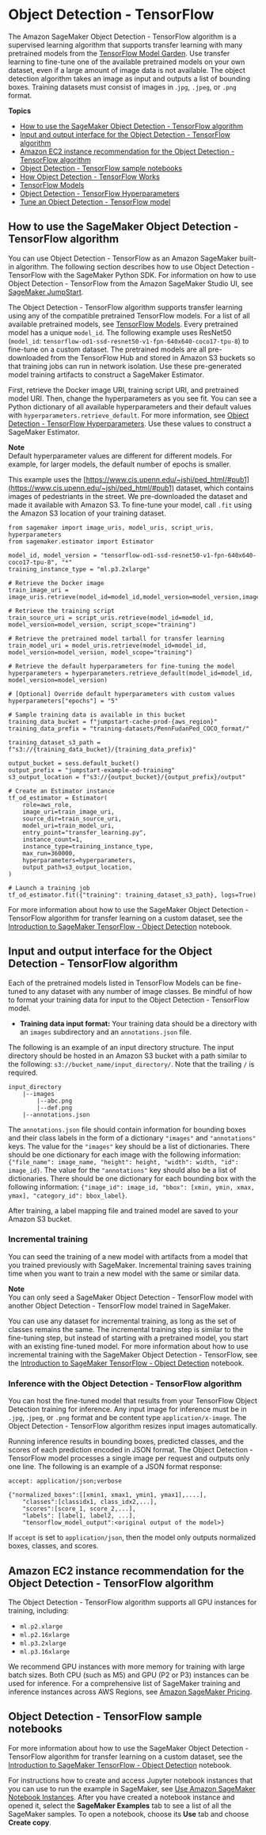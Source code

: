 # Object Detection \- TensorFlow<a name="object-detection-tensorflow"></a>

The Amazon SageMaker Object Detection \- TensorFlow algorithm is a supervised learning algorithm that supports transfer learning with many pretrained models from the [TensorFlow Model Garden](https://github.com/tensorflow/models)\. Use transfer learning to fine\-tune one of the available pretrained models on your own dataset, even if a large amount of image data is not available\. The object detection algorithm takes an image as input and outputs a list of bounding boxes\. Training datasets must consist of images in \.`jpg`, `.jpeg`, or `.png` format\.

**Topics**
+ [How to use the SageMaker Object Detection \- TensorFlow algorithm](#object-detection-tensorflow-how-to-use)
+ [Input and output interface for the Object Detection \- TensorFlow algorithm](#object-detection-tensorflow-inputoutput)
+ [Amazon EC2 instance recommendation for the Object Detection \- TensorFlow algorithm](#object-detection-tensorflow-instances)
+ [Object Detection \- TensorFlow sample notebooks](#object-detection-tensorflow-sample-notebooks)
+ [How Object Detection \- TensorFlow Works](object-detection-tensorflow-HowItWorks.md)
+ [TensorFlow Models](object-detection-tensorflow-Models.md)
+ [Object Detection \- TensorFlow Hyperparameters](object-detection-tensorflow-Hyperparameter.md)
+ [Tune an Object Detection \- TensorFlow model](object-detection-tensorflow-tuning.md)

## How to use the SageMaker Object Detection \- TensorFlow algorithm<a name="object-detection-tensorflow-how-to-use"></a>

You can use Object Detection \- TensorFlow as an Amazon SageMaker built\-in algorithm\. The following section describes how to use Object Detection \- TensorFlow with the SageMaker Python SDK\. For information on how to use Object Detection \- TensorFlow from the Amazon SageMaker Studio UI, see [SageMaker JumpStart](studio-jumpstart.md)\.

The Object Detection \- TensorFlow algorithm supports transfer learning using any of the compatible pretrained TensorFlow models\. For a list of all available pretrained models, see [TensorFlow Models](object-detection-tensorflow-Models.md)\. Every pretrained model has a unique `model_id`\. The following example uses ResNet50 \(`model_id`: `tensorflow-od1-ssd-resnet50-v1-fpn-640x640-coco17-tpu-8`\) to fine\-tune on a custom dataset\. The pretrained models are all pre\-downloaded from the TensorFlow Hub and stored in Amazon S3 buckets so that training jobs can run in network isolation\. Use these pre\-generated model training artifacts to construct a SageMaker Estimator\.

First, retrieve the Docker image URI, training script URI, and pretrained model URI\. Then, change the hyperparameters as you see fit\. You can see a Python dictionary of all available hyperparameters and their default values with `hyperparameters.retrieve_default`\. For more information, see [Object Detection \- TensorFlow Hyperparameters](object-detection-tensorflow-Hyperparameter.md)\. Use these values to construct a SageMaker Estimator\.

**Note**  
Default hyperparameter values are different for different models\. For example, for larger models, the default number of epochs is smaller\. 

This example uses the [https://www.cis.upenn.edu/~jshi/ped_html/#pub1](https://www.cis.upenn.edu/~jshi/ped_html/#pub1) dataset, which contains images of pedestriants in the street\. We pre\-downloaded the dataset and made it available with Amazon S3\. To fine\-tune your model, call `.fit` using the Amazon S3 location of your training dataset\.

```
from sagemaker import image_uris, model_uris, script_uris, hyperparameters
from sagemaker.estimator import Estimator

model_id, model_version = "tensorflow-od1-ssd-resnet50-v1-fpn-640x640-coco17-tpu-8", "*"
training_instance_type = "ml.p3.2xlarge"

# Retrieve the Docker image
train_image_uri = image_uris.retrieve(model_id=model_id,model_version=model_version,image_scope="training",instance_type=training_instance_type,region=None,framework=None)

# Retrieve the training script
train_source_uri = script_uris.retrieve(model_id=model_id, model_version=model_version, script_scope="training")

# Retrieve the pretrained model tarball for transfer learning
train_model_uri = model_uris.retrieve(model_id=model_id, model_version=model_version, model_scope="training")

# Retrieve the default hyperparameters for fine-tuning the model
hyperparameters = hyperparameters.retrieve_default(model_id=model_id, model_version=model_version)

# [Optional] Override default hyperparameters with custom values
hyperparameters["epochs"] = "5"

# Sample training data is available in this bucket
training_data_bucket = f"jumpstart-cache-prod-{aws_region}"
training_data_prefix = "training-datasets/PennFudanPed_COCO_format/"

training_dataset_s3_path = f"s3://{training_data_bucket}/{training_data_prefix}"

output_bucket = sess.default_bucket()
output_prefix = "jumpstart-example-od-training"
s3_output_location = f"s3://{output_bucket}/{output_prefix}/output"

# Create an Estimator instance
tf_od_estimator = Estimator(
    role=aws_role,
    image_uri=train_image_uri,
    source_dir=train_source_uri,
    model_uri=train_model_uri,
    entry_point="transfer_learning.py",
    instance_count=1,
    instance_type=training_instance_type,
    max_run=360000,
    hyperparameters=hyperparameters,
    output_path=s3_output_location,
)

# Launch a training job
tf_od_estimator.fit({"training": training_dataset_s3_path}, logs=True)
```

For more information about how to use the SageMaker Object Detection \- TensorFlow algorithm for transfer learning on a custom dataset, see the [Introduction to SageMaker TensorFlow \- Object Detection](https://github.com/aws/amazon-sagemaker-examples/blob/main/introduction_to_amazon_algorithms/object_detection_tensorflow/Amazon_Tensorflow_Object_Detection.ipynb) notebook\.

## Input and output interface for the Object Detection \- TensorFlow algorithm<a name="object-detection-tensorflow-inputoutput"></a>

Each of the pretrained models listed in TensorFlow Models can be fine\-tuned to any dataset with any number of image classes\. Be mindful of how to format your training data for input to the Object Detection \- TensorFlow model\.
+ **Training data input format:** Your training data should be a directory with an `images` subdirectory and an `annotations.json` file\. 

The following is an example of an input directory structure\. The input directory should be hosted in an Amazon S3 bucket with a path similar to the following: `s3://bucket_name/input_directory/`\. Note that the trailing `/` is required\.

```
input_directory
    |--images
        |--abc.png
        |--def.png
    |--annotations.json
```

The `annotations.json` file should contain information for bounding boxes and their class labels in the form of a dictionary `"images"` and `"annotations"` keys\. The value for the `"images"` key should be a list of dictionaries\. There should be one dictionary for each image with the following information: `{"file_name": image_name, "height": height, "width": width, "id": image_id}`\. The value for the `"annotations"` key should also be a list of dictionaries\. There should be one dictionary for each bounding box with the following information: `{"image_id": image_id, "bbox": [xmin, ymin, xmax, ymax], "category_id": bbox_label}`\.

After training, a label mapping file and trained model are saved to your Amazon S3 bucket\.

### Incremental training<a name="object-detection-tensorflow-incremental-training"></a>

You can seed the training of a new model with artifacts from a model that you trained previously with SageMaker\. Incremental training saves training time when you want to train a new model with the same or similar data\.

**Note**  
You can only seed a SageMaker Object Detection \- TensorFlow model with another Object Detection \- TensorFlow model trained in SageMaker\. 

You can use any dataset for incremental training, as long as the set of classes remains the same\. The incremental training step is similar to the fine\-tuning step, but instead of starting with a pretrained model, you start with an existing fine\-tuned model\. For more information about how to use incremental training with the SageMaker Object Detection \- TensorFlow, see the [Introduction to SageMaker TensorFlow \- Object Detection](https://github.com/aws/amazon-sagemaker-examples/blob/main/introduction_to_amazon_algorithms/object_detection_tensorflow/Amazon_Tensorflow_Object_Detection.ipynb) notebook\.

### Inference with the Object Detection \- TensorFlow algorithm<a name="object-detection-tensorflow-inference"></a>

You can host the fine\-tuned model that results from your TensorFlow Object Detection training for inference\. Any input image for inference must be in `.jpg`, \.`jpeg`, or `.png` format and be content type `application/x-image`\. The Object Detection \- TensorFlow algorithm resizes input images automatically\. 

Running inference results in bounding boxes, predicted classes, and the scores of each prediction encoded in JSON format\. The Object Detection \- TensorFlow model processes a single image per request and outputs only one line\. The following is an example of a JSON format response:

```
accept: application/json;verbose

{"normalized_boxes":[[xmin1, xmax1, ymin1, ymax1],....], 
    "classes":[classidx1, class_idx2,...], 
    "scores":[score_1, score_2,...], 
    "labels": [label1, label2, ...], 
    "tensorflow_model_output":<original output of the model>}
```

If `accept` is set to `application/json`, then the model only outputs normalized boxes, classes, and scores\. 

## Amazon EC2 instance recommendation for the Object Detection \- TensorFlow algorithm<a name="object-detection-tensorflow-instances"></a>

The Object Detection \- TensorFlow algorithm supports all GPU instances for training, including:
+ `ml.p2.xlarge`
+ `ml.p2.16xlarge`
+ `ml.p3.2xlarge`
+ `ml.p3.16xlarge`

We recommend GPU instances with more memory for training with large batch sizes\. Both CPU \(such as M5\) and GPU \(P2 or P3\) instances can be used for inference\. For a comprehensive list of SageMaker training and inference instances across AWS Regions, see [Amazon SageMaker Pricing](http://aws.amazon.com/sagemaker/pricing/)\.

## Object Detection \- TensorFlow sample notebooks<a name="object-detection-tensorflow-sample-notebooks"></a>

For more information about how to use the SageMaker Object Detection \- TensorFlow algorithm for transfer learning on a custom dataset, see the [Introduction to SageMaker TensorFlow \- Object Detection](https://github.com/aws/amazon-sagemaker-examples/blob/main/introduction_to_amazon_algorithms/object_detection_tensorflow/Amazon_Tensorflow_Object_Detection.ipynb) notebook\.

For instructions how to create and access Jupyter notebook instances that you can use to run the example in SageMaker, see [Use Amazon SageMaker Notebook Instances](nbi.md)\. After you have created a notebook instance and opened it, select the **SageMaker Examples** tab to see a list of all the SageMaker samples\. To open a notebook, choose its **Use** tab and choose **Create copy**\.